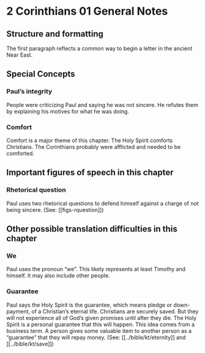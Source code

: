 # 2 Corinthians 01 General Notes
## Structure and formatting

The first paragraph reflects a common way to begin a letter in the ancient Near East.

## Special Concepts

### Paul’s integrity
People were criticizing Paul and saying he was not sincere. He refutes them by explaining his motives for what he was doing.

### Comfort
Comfort is a major theme of this chapter. The Holy Spirit comforts Christians. The Corinthians probably were afflicted and needed to be comforted.

## Important figures of speech in this chapter

### Rhetorical question

Paul uses two rhetorical questions to defend himself against a charge of not being sincere. (See: [[figs-rquestion]])

## Other possible translation difficulties in this chapter

### We
Paul uses the pronoun “we”. This likely represents at least Timothy and himself. It may also include other people.

### Guarantee

Paul says the Holy Spirit is the guarantee, which means pledge or down-payment, of a Christian’s eternal life. Christians are securely saved. But they will not experience all of God’s given promises until after they die. The Holy Spirit is a personal guarantee that this will happen. This idea comes from a business term. A person gives some valuable item to another person as a “guarantee” that they will repay money. (See: [[../bible/kt/eternity]] and [[../bible/kt/save]])
